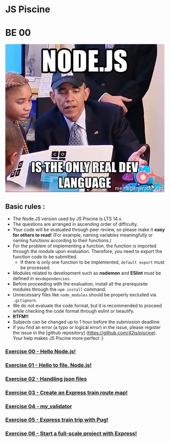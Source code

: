 # JS Piscine

# BE 00

![](images/nodejs.jpg)

## Basic rules :

* The Node.JS version used by JS Piscine is LTS 14.x.
* The questions are arranged in ascending order of difficulty.
* Your code will be evaluated through peer review, so please make it **easy for others to read**! (For example, naming variables meaningfully or naming functions according to their functions.)
* For the problem of implementing a function, the function is imported through the module upon evaluation. Therefore, you need to export the function code to be submitted.
  - If there is only one function to be implemented, `default export` must be processed.
* Modules related to development such as **nodemon** and **ESlint** must be defined in `devdependencies`.
* Before proceeding with the evaluation, install all the prerequisite modules through the `npm install` command.
* Unnecessary files like `node_modules` should be properly excluded via `.gitignore`.
* We do not evaluate the code format, but it is recommended to proceed while checking the code format through eslint or beautify.
* **RTFM!!**
* Subjects can be changed up to 1 hour before the submission deadline.
* If you find an error (a typo or logical error) in the issue, please register the issue in the [github repository] (https://github.com/42js/piscine). Your help makes JS Piscine more perfect :)

### [Exercise 00 - Hello Node.js!](ex00.md)
### [Exercise 01 - Hello to file, Node.js!](ex01.md)
### [Exercise 02 - Handling json files](ex02.md)
### [Exercise 03 - Create an Express train route map!](ex03.md)
### [Exercise 04 - my_validator](ex04.md)
### [Exercise 05 - Express train trip with Pug!](ex05.md)
### [Exercise 06 - Start a full-scale project with Express!](ex06.md)
